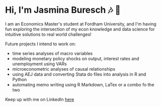 # Hi, I'm Jasmina Buresch :notes: :cherry_blossom: 

I am an Economics Master's student at Fordham University, and I'm having fun exploring the intersection of my econ knowledge and data science for intuitive solutions to real world challenges!

Future projects I intend to work on:
- time series analyses of macro variables
- modeling monetary policy shocks on output, interest rates and unemployment using VARs 
- microeconometric analyses of causal relationships
- using AEJ data and converting Stata do files into analysis in R and Python
- automating memo writing using R Markdown, LaTex or a combo fo the two

Keep up with me on LinkedIn [here](https://www.linkedin.com/in/jasmina-buresch-a732a4156/)
